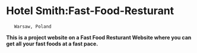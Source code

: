 # Hotel Smith:Fast-Food-Resturant 
       Warsaw, Poland 
**This is a project website on a Fast Food Resturant Website where you can get all your fast foods at a fast pace.**
